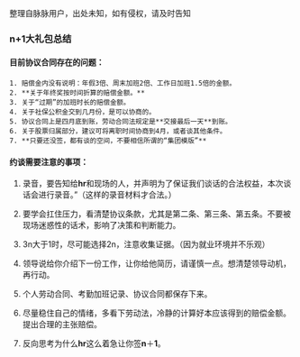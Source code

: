 整理自脉脉用户，出处未知，如有侵权，请及时告知



### n+1大礼包总结 

#### 目前协议合同存在的问题： 

 	1. 赔偿金内没有说明：年假3倍、周末加班2倍、工作日加班1.5倍的金额。
 	2. **关于年终奖按时间折算的赔偿金额。** 
 	3. 关于“过期”的加班时长的赔偿金额。
 	4. 关于社保公积金交到几月份，是可以协商的。 
 	5. 协议合同上是四月底到账，劳动合同法规定是**交接最后一天**到账。
 	6. 关于股票归属部分，建议可将离职时间协商到4月，或者谈其他条件。 
 	7. **只要还没签，都有谈的空间，不要相信所谓的“集团模版”**



#### 约谈需要注意的事项：

1. 录音，要告知给**hr**和现场的人，并声明为了保证我们谈话的合法权益，本次谈话会进行录音。”（这样的录音材料才合法。） 

2. 要学会扛住压力，看清楚协议条款，尤其是第二条、第三条、第五条。不要被现场迷惑性的话术，影响了决策和判断能力。 

3. 3n大于1时，尽可能选择2n，注意收集证据。（因为就业环境并不乐观）

4. 领导说给你介绍下一份工作，让你给他简历，请谨慎一点。想清楚领导动机，再行动。

5. 个人劳动合同、考勤加班记录、协议合同都保存下来。

6. 尽量稳住自己的情绪，多看下劳动法，冷静的计算好本应该得到的赔偿金额。提出合理的主张赔偿。

7. 反向思考为什么**hr**这么着急让你签**n**＋**1**。